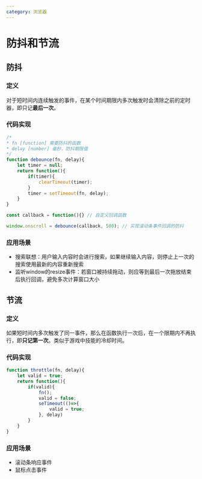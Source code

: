 ```yaml
---
category: 浏览器
---
```


# 防抖和节流

## 防抖

### 定义
对于短时间内连续触发的事件，在某个时间期限内多次触发时会清除之前的定时器，即只记**最后一次**。

### 代码实现
```js
/*
* fn [function] 需要防抖的函数
* delay [number] 毫秒，防抖期限值
*/
function debounce(fn, delay){
    let timer = null;
    return function(){
        if(timer){
            clearTimeout(timer);
        }
        timer = setTimeout(fn, delay);
    }
}

const callback = function(){} // 自定义回调函数

window.onscroll = debounce(callback, 500); // 实现滚动条事件回调的防抖
```
### 应用场景

- 搜索联想：用户输入内容时会进行搜索，如果继续输入内容，则停止上一次的搜索使用最新的内容重新搜索
- 监听window的resize事件：若窗口被持续拖动，则应等到最后一次拖放结束后执行回调，避免多次计算窗口大小

## 节流

### 定义

如果短时间内多次触发了同一事件，那么在函数执行一次后，在一个限期内不再执行，即**只记第一次**。类似于游戏中技能的冷却时间。

### 代码实现
```js
function throttle(fn, delay){
    let valid = true;
    return function(){
        if(valid){
            fn();
            valid = false;
            seTimeout(()=>{
                valid = true;
            }, delay)
        }
    }
}
```

### 应用场景

- 滚动条响应事件
- 鼠标点击事件